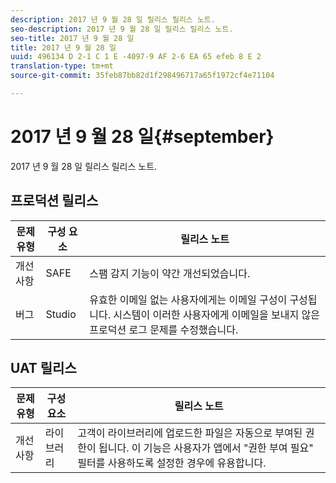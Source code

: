 ```yaml
---
description: 2017 년 9 월 28 일 릴리스 릴리스 노트.
seo-description: 2017 년 9 월 28 일 릴리스 릴리스 노트.
seo-title: 2017 년 9 월 28 일
title: 2017 년 9 월 28 일
uuid: 496134 D 2-1 C 1 E -4097-9 AF 2-6 EA 65 efeb 8 E 2
translation-type: tm+mt
source-git-commit: 35feb87bb82d1f298496717a65f1972cf4e71104

---
```



# 2017 년 9 월 28 일{#september}

2017 년 9 월 28 일 릴리스 릴리스 노트.

## 프로덕션 릴리스

| **문제 유형** | **구성 요소** | **릴리스 노트** |
|---|---|---|
| 개선 사항 | SAFE | 스팸 감지 기능이 약간 개선되었습니다. |
| 버그 | Studio | 유효한 이메일 없는 사용자에게는 이메일 구성이 구성됩니다. 시스템이 이러한 사용자에게 이메일을 보내지 않은 프로덕션 로그 문제를 수정했습니다. |

## UAT 릴리스

| **문제 유형** | **구성 요소** | **릴리스 노트** |
|---|---|---|
| 개선 사항 | 라이브러리 | 고객이 라이브러리에 업로드한 파일은 자동으로 부여된 권한이 됩니다. 이 기능은 사용자가 앱에서 "권한 부여 필요" 필터를 사용하도록 설정한 경우에 유용합니다. |

